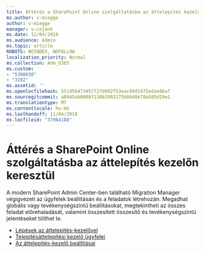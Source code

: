```yaml
---
title: Áttérés a SharePoint Online szolgáltatásba az áttelepítés kezelőn keresztül
ms.author: v-miegge
author: v-miegge
manager: v-cojank
ms.date: 11/04/2019
ms.audience: Admin
ms.topic: article
ROBOTS: NOINDEX, NOFOLLOW
localization_priority: Normal
ms.collection: Adm_O365
ms.custom:
- "5300030"
- "3192"
ms.assetid: ''
ms.openlocfilehash: 551d56473457727d082f53eac89d1475edae86af
ms.sourcegitcommit: a8945ab0008f138b2992175b0640e78a505d29e1
ms.translationtype: MT
ms.contentlocale: hu-HU
ms.lasthandoff: 11/04/2019
ms.locfileid: "37964188"
---
```

# <a name="migrating-to-sharepoint-online-via-migration-manager"></a>Áttérés a SharePoint Online szolgáltatásba az áttelepítés kezelőn keresztül

A modern SharePoint Admin Center-ben található Migration Manager végigvezeti az ügyfelek beállításán és a feladatok létrehozán. Megadhat globális vagy tevékenységszintű beállításokat, megtekintheti az összes feladat előrehaladását, valamint összesített összesítő és tevékenységszintű jelentéseket tölthet le.

* [Lépések az áttelepítés-kezelővel](https://docs.microsoft.com/sharepointmigration/mm-get-started)
* [Telepítésáttelepítési kezelő ügyfelei](https://docs.microsoft.com/sharepointmigration/mm-setup-clients)
* [Az áttelepítés-kezelő beállításai](https://docs.microsoft.com/sharepointmigration/mm-settings)